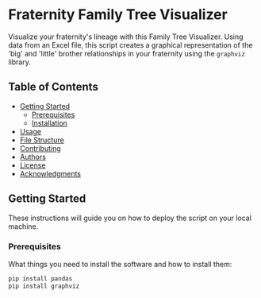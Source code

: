 # Fraternity Family Tree Visualizer

Visualize your fraternity's lineage with this Family Tree Visualizer. Using data from an Excel file, this script creates a graphical representation of the 'big' and 'little' brother relationships in your fraternity using the `graphviz` library.

## Table of Contents

- [Getting Started](#getting-started)
  - [Prerequisites](#prerequisites)
  - [Installation](#installation)
- [Usage](#usage)
- [File Structure](#file-structure)
- [Contributing](#contributing)
- [Authors](#authors)
- [License](#license)
- [Acknowledgments](#acknowledgments)

## Getting Started

These instructions will guide you on how to deploy the script on your local machine.

### Prerequisites

What things you need to install the software and how to install them:

```bash
pip install pandas
pip install graphviz
